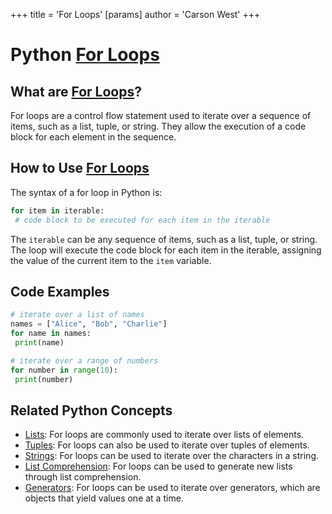 +++
 title = 'For Loops'
[params]
	author = 'Carson West'
+++
# Python [For Loops](./../for-loops/)

## What are [For Loops](./../for-loops/)?
For loops are a control flow statement used to iterate over a sequence of items, such as a list, tuple, or string. They allow the execution of a code block for each element in the sequence.

## How to Use [For Loops](./../for-loops/)
The syntax of a for loop in Python is:

```python
for item in iterable:
 # code block to be executed for each item in the iterable
```

The `iterable` can be any sequence of items, such as a list, tuple, or string. The loop will execute the code block for each item in the iterable, assigning the value of the current item to the `item` variable.

## Code Examples
```python
# iterate over a list of names
names = ["Alice", "Bob", "Charlie"]
for name in names:
 print(name)
```

```python
# iterate over a range of numbers
for number in range(10):
 print(number)
```

## Related Python Concepts

- [Lists](./../lists/): For loops are commonly used to iterate over lists of elements.
- [Tuples](./../tuples/): For loops can also be used to iterate over tuples of elements.
- [Strings](./../strings/): For loops can be used to iterate over the characters in a string.
- [List Comprehension](./../list-comprehension/): For loops can be used to generate new lists through list comprehension.
- [Generators](./../generators/): For loops can be used to iterate over generators, which are objects that yield values one at a time.